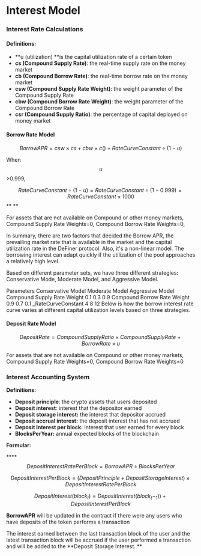# Interest Model

### **Interest Rate Calculations**

#### **Definitions:**

* **u (utilization) **is the capital utilization rate of a certain token
* **cs (Compound Supply Rate)**: the real-time supply rate on the money market
* **cb (Compound Borrow Rate)**: the real-time borrow rate on the money market
* **csw (Compound Supply Rate Weight)**: the weight parameter of the Compound Supply Rate
* **cbw (Compound Borrow Rate Weight)**: the weight parameter of the Compound Borrow Rate
* **csr (Compound Supply Ratio)**: the percentage of capital deployed on money market

#### Borrow Rate Model

$$Borrow APR= csw\times cs + cbw \times c () + RateCurve Constant\div(1-u)$$ 

When  $$u$$ >0.999,

$$Rate Curve Constant\div(1-u) = Rate Curve Constant \div(1-0.999)= RateCurveConstant\times1000$$** **

For assets that are not available on Compound or other money markets, Compound Supply Rate Weights=0, Compound Borrow Rate Weights=0,

In summary, there are two factors that decided the Borrow APR, the prevailing market rate that is available in the market and the capital utilization rate in the DeFiner protocol. Also,  it's a non-linear model. The borrowing interest can adapt quickly if the utilization of the pool approaches a relatively high level.

Based on different parameter sets, we have three different strategies: Conservative Mode, Moderate Model, and Aggressive Model. 

Parameters Conservative Model Moderate Model Aggressive Model Compound Supply Rate Weight 0.1 0.3 0.9 Compound Borrow Rate Weight 0.9 0.7 0.1 \_RateCurveConstant 4 8 12 Below is how the borrow interest rate curve varies at different capital utilization levels based on three strategies.

#### Deposit Rate Model

$$Deposit Rate= CompoundSupplyRatio\times CompoundSupplyRate +BorrowRate\times u$$ 

For assets that are not available on Compound or other money markets, Compound Supply Rate Weights=0, Compound Borrow Rate Weights=0

### Interest Accounting System

**Definitions:**

* **Deposit principle**: the crypto assets that users deposited
* **Deposit interest**: interest that the depositor earned
* **Deposit storage interest:** the interest that depositor accrued
* **Deposit accrual interest:** the deposit interest that has not accrued
* **Deposit Interest per block:** interest that user earned for every block
* **BlocksPerYear:** annual expected blocks of the blockchain 

**Formular:**

****$$Deposit Interest Rate Per Block = BorrowAPR\div BlocksPerYear$$ 

$$Deposit Interest Per Block = (Deposit Principle+Deposit Storage Interest) \times Deposit Interest Rate Per Block$$ 

$$DepositInterest(block_t)=DepositInterest(block_t -_1))+DepositInterestPerBlock$$ 

**BorrowAPR** will be updated in the contract if there were any users who have deposits of the token performs a transaction

The interest earned between the last transaction block of the user and the latest transaction block will be accrued if the user performed a transaction and will be added to the **Deposit Storage Interest. **
